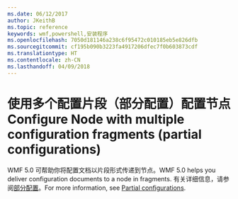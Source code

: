 ```yaml
---
ms.date: 06/12/2017
author: JKeithB
ms.topic: reference
keywords: wmf,powershell,安装程序
ms.openlocfilehash: 7050d181146a238c6f95472c010185eb5e826dfb
ms.sourcegitcommit: cf195b090b3223fa4917206dfec7f0b603873cdf
ms.translationtype: HT
ms.contentlocale: zh-CN
ms.lasthandoff: 04/09/2018
---
```

# <a name="configure-node-with-multiple-configuration-fragments-partial-configurations"></a><span data-ttu-id="4c569-102">使用多个配置片段（部分配置）配置节点</span><span class="sxs-lookup"><span data-stu-id="4c569-102">Configure Node with multiple configuration fragments (partial configurations)</span></span>

<span data-ttu-id="4c569-103">WMF 5.0 可帮助你将配置文档以片段形式传递到节点。</span><span class="sxs-lookup"><span data-stu-id="4c569-103">WMF 5.0 helps you deliver configuration documents to a node in fragments.</span></span> <span data-ttu-id="4c569-104">有关详细信息，请参阅[部分配置](https://msdn.microsoft.com/powershell/dsc/partialconfigs)。</span><span class="sxs-lookup"><span data-stu-id="4c569-104">For more information, see [Partial configurations](https://msdn.microsoft.com/powershell/dsc/partialconfigs).</span></span>